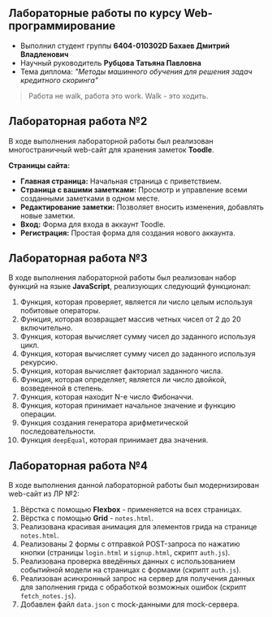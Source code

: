 ## Лабораторные работы по курсу Web-программирование
* Выполнил студент группы **6404-010302D Бахаев Дмитрий Владленович**
* Научный руководитель **Рубцова Татьяна Павловна**
* Тема диплома: *"Методы машинного обучения для решения задач кредитного скоринга"*

> Работа не walk, работа это work. Walk - это ходить.

## Лабораторная работа №2
В ходе выполнения лабораторной работы был реализован многостраничный web-сайт для хранения заметок **Toodle**.

**Страницы сайта:**
* **Главная страница:** Начальная страница с приветствием.
* **Страница с вашими заметками:** Просмотр и управление всеми созданными заметками в одном месте.
* **Редактирование заметки:** Позволяет вносить изменения, добавлять новые заметки.
* **Вход:** Форма для входа в аккаунт Toodle.
* **Регистрация:** Простая форма для создания нового аккаунта.

## Лабораторная работа №3
В ходе выполнения лабораторной работы был реализован набор функций на языке **JavaScript**, реализующих следующий функционал:
 1. Функция, которая проверяет, является ли число целым используя побитовые операторы.
 2. Функция, которая возвращает массив четных чисел от 2 до 20 включительно.
 3. Функция, которая вычисляет сумму чисел до заданного используя цикл.
 4. Функция, которая вычисляет сумму чисел до заданного используя рекурсию.
 5. Функция, которая вычисляет факториал заданного числа.
 6. Функция, которая определяет, является ли число двойкой, возведенной в степень.
 7. Функция, которая находит N-е число Фибоначчи.
 8. Функция, которая принимает начальное значение и функцию операции.
 9. Функция создания генератора арифметической последовательности.
 10. Функция `deepEqual`, которая принимает два значения.

## Лабораторная работа №4
В ходе выполнения данной лабораторной работы был модернизирован web-сайт из ЛР №2:
 1. Вёрстка с помощью **Flexbox** - применяется на всех страницах.
 2. Вёрстка с помощью **Grid** - `notes.html`.
 3. Реализована красивая анимация для элементов грида на странице `notes.html`.
 4. Реализованы 2 формы с отправкой POST-запроса по нажатию кнопки (страницы `login.html` и `signup.html`, скрипт `auth.js`).
 5. Реализована проверка введённых данных с использованием событийной модели на страницах с формами (скрипт `auth.js`).
 6. Реализован асинхронный запрос на сервер для получения данных для заполнения грида с обработкой возможных ошибок (скрипт `fetch_notes.js`).
 7. Добавлен файл `data.json` с mock-данными для mock-сервера.

